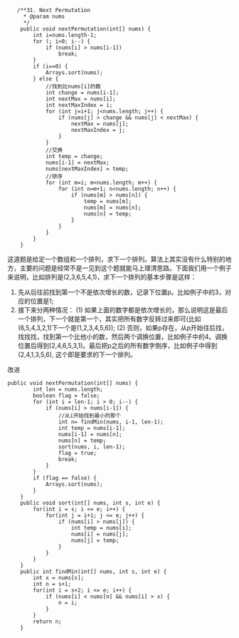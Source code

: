 ```
   /**31. Next Permutation 
     * @param nums
     */
    public void nextPermutation(int[] nums) {
    	int i=nums.length-1;
    	for (; i>0; i--) {
    		if (nums[i] > nums[i-1])
    			break;
    	}
    	if (i==0) {
    		Arrays.sort(nums);
    	} else {
    		//找到比nums[i]的数
    		int change = nums[i-1];
    		int nextMax = nums[i];
    		int nextMaxIndex = i;
    		for (int j=i+1; j<nums.length; j++) {
    			if (nums[j] > change && nums[j] < nextMax) {
    				nextMax = nums[j];
    				nextMaxIndex = j;
    			}	
    		}
    		//交换
    		int temp = change;
    		nums[i-1] = nextMax;
    		nums[nextMaxIndex] = temp;
    		//排序
    		for (int m=i; m<nums.length; m++) {
    			for (int n=m+1; n<nums.length; n++) {
    				if (nums[m] > nums[n]) {
    					temp = nums[m];
    					nums[m] = nums[n];
    					nums[n] = temp;
    				}
    			}
    		}
    	}
    }
```
这道题是给定一个数组和一个排列，求下一个排列。算法上其实没有什么特别的地方，主要的问题是经常不是一见到这个题就能马上理清思路。下面我们用一个例子来说明，比如排列是(2,3,6,5,4,1)，求下一个排列的基本步骤是这样：
1) 先从后往前找到第一个不是依次增长的数，记录下位置p。比如例子中的3，对应的位置是1;
2) 接下来分两种情况：
    (1) 如果上面的数字都是依次增长的，那么说明这是最后一个排列，下一个就是第一个，其实把所有数字反转过来即可(比如(6,5,4,3,2,1)下一个是(1,2,3,4,5,6));
    (2) 否则，如果p存在，从p开始往后找，找找找，找到第一个比他小的数，然后两个调换位置，比如例子中的4。调换位置后得到(2,4,6,5,3,1)。最后把p之后的所有数字倒序，比如例子中得到(2,4,1,3,5,6), 这个即是要求的下一个排列。


改进
```
public void nextPermutation(int[] nums) {
        int len = nums.length;
        boolean flag = false;
        for (int i = len-1; i > 0; i--) {
        	if (nums[i] > nums[i-1]) {
        		//从i开始找到最小的那个
        		int n= findMin(nums, i-1, len-1);
        		int temp = nums[i-1];
        		nums[i-1] = nums[n];
        		nums[n] = temp;
        		sort(nums, i, len-1);
        		flag = true;
        		break;
        	}
        }
        if (flag == false) {
        	Arrays.sort(nums);
        }
    }
    public void sort(int[] nums, int s, int e) {
    	for(int i = s; i <= e; i++) {
    		for(int j = i+1; j <= e; j++) {
    			if (nums[i] > nums[j]) {
    				int temp = nums[i];
    				nums[i] = nums[j];
    				nums[j] = temp;
    			}
    		}
    	}	
    }
    public int findMin(int[] nums, int s, int e) {
    	int x = nums[s];
    	int n = s+1;
    	for(int i = s+2; i <= e; i++) {
    		if (nums[i] < nums[n] && nums[i] > x) {
    			n = i;
    		}
    	}
    	return n;
    }
```